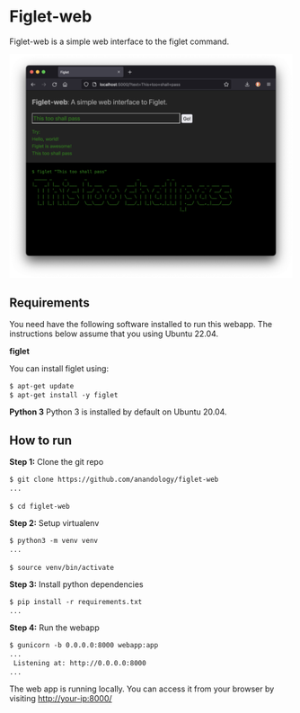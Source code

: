 # Figlet-web

Figlet-web is a simple web interface to the figlet command.

![](images/screenshot.png)

## Requirements

You need have the following software installed to run this webapp.
The instructions below assume that you using Ubuntu 22.04.

**figlet**

You can install figlet using:

```
$ apt-get update
$ apt-get install -y figlet
```

**Python 3**
Python 3 is installed by default on Ubuntu 20.04.

## How to run

**Step 1:** Clone the git repo

```
$ git clone https://github.com/anandology/figlet-web
...

$ cd figlet-web
```

**Step 2:** Setup virtualenv

```
$ python3 -m venv venv
...

$ source venv/bin/activate
```

**Step 3:** Install python dependencies

```
$ pip install -r requirements.txt
...
```

**Step 4:** Run the webapp

```
$ gunicorn -b 0.0.0.0:8000 webapp:app
...
 Listening at: http://0.0.0.0:8000
...
```

The web app is running locally. You can access it from your browser by visiting <http://your-ip:8000/>
